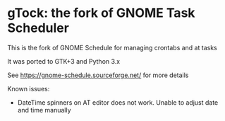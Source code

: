 # gTock: the fork of GNOME Task Scheduler

This is the fork of GNOME Schedule for managing crontabs and at tasks

It was ported to GTK+3 and Python 3.x

See https://gnome-schedule.sourceforge.net/ for more details


Known issues:
* DateTime spinners on AT editor does not work. Unable to adjust date and time manually
